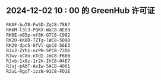 ## 2024-12-02 10 : 00 的 GreenHub 许可证
```
RKAF-buT8-Fw5D-ZqC8-78B7
RK6M-l3l3-PQKX-WaC8-8E89
RK6E-m85p-mf8K-GTC8-C982
RK2O-kK8D-7ZTq-lWC8-5D98
RK29-dpc5-8fVl-qoC8-56E3
RJxJ-ZYh1-nrPH-5PC8-73D6
RJwv-xCXn-nTdI-JmC8-F660
RJvb-1x0z-1r2k-IhC8-04E7
RJuj-pAbT-AxIw-5AC8-4001
RJuL-RgoT-izzN-91C8-FD1E
```
